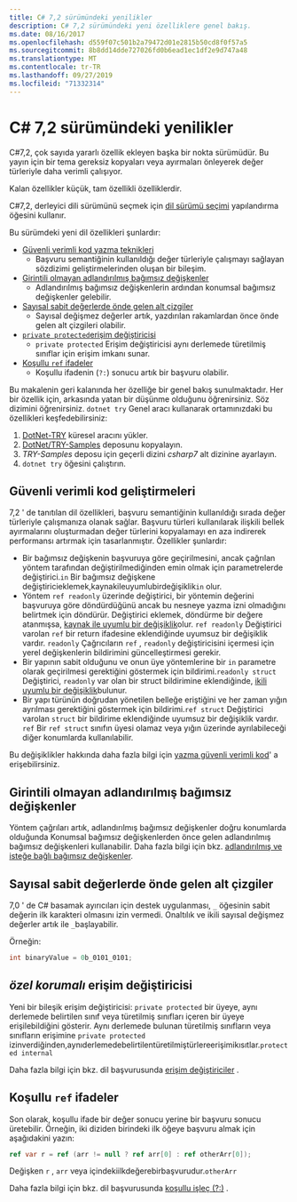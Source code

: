 ```yaml
---
title: C# 7,2 sürümündeki yenilikler
description: C# 7,2 sürümündeki yeni özelliklere genel bakış.
ms.date: 08/16/2017
ms.openlocfilehash: d559f07c501b2a79472d01e2815b50cd8f0f57a5
ms.sourcegitcommit: 8b8dd14dde727026fd0b6ead1ec1df2e9d747a48
ms.translationtype: MT
ms.contentlocale: tr-TR
ms.lasthandoff: 09/27/2019
ms.locfileid: "71332314"
---
```

# <a name="whats-new-in-c-72"></a>C# 7,2 sürümündeki yenilikler

C#7,2, çok sayıda yararlı özellik ekleyen başka bir nokta sürümüdür.
Bu yayın için bir tema gereksiz kopyaları veya ayırmaları önleyerek değer türleriyle daha verimli çalışıyor.

Kalan özellikler küçük, tam özellikli özelliklerdir.

C#7,2, derleyici dili sürümünü seçmek için [dil sürümü seçimi](../language-reference/configure-language-version.md) yapılandırma öğesini kullanır.

Bu sürümdeki yeni dil özellikleri şunlardır:

- [Güvenli verimli kod yazma teknikleri](#safe-efficient-code-enhancements)
  - Başvuru semantiğinin kullanıldığı değer türleriyle çalışmayı sağlayan sözdizimi geliştirmelerinden oluşan bir bileşim.
- [Girintili olmayan adlandırılmış bağımsız değişkenler](#non-trailing-named-arguments)
  - Adlandırılmış bağımsız değişkenlerin ardından konumsal bağımsız değişkenler gelebilir.
- [Sayısal sabit değerlerde önde gelen alt çizgiler](#leading-underscores-in-numeric-literals)
  - Sayısal değişmez değerler artık, yazdırılan rakamlardan önce önde gelen alt çizgileri olabilir.
- [`private protected`erişim değiştiricisi](#private-protected-access-modifier)
  - `private protected` Erişim değiştiricisi aynı derlemede türetilmiş sınıflar için erişim imkanı sunar.
- [Koşullu `ref` ifadeler](#conditional-ref-expressions)
  - Koşullu ifadenin (`?:`) sonucu artık bir başvuru olabilir.

Bu makalenin geri kalanında her özelliğe bir genel bakış sunulmaktadır. Her bir özellik için, arkasında yatan bir düşünme olduğunu öğrenirsiniz. Söz dizimini öğrenirsiniz. `dotnet try` Genel aracı kullanarak ortamınızdaki bu özellikleri keşfedebilirsiniz:

1. [DotNet-TRY](https://github.com/dotnet/try/blob/master/README.md#setup) küresel aracını yükler.
1. [DotNet/TRY-Samples](https://github.com/dotnet/try-samples) deposunu kopyalayın.
1. *TRY-Samples* deposu için geçerli dizini *csharp7* alt dizinine ayarlayın.
1. `dotnet try` öğesini çalıştırın.

## <a name="safe-efficient-code-enhancements"></a>Güvenli verimli kod geliştirmeleri

7,2 ' de tanıtılan dil özellikleri, başvuru semantiğinin kullanıldığı sırada değer türleriyle çalışmanıza olanak sağlar. Başvuru türleri kullanılarak ilişkili bellek ayırmalarını oluşturmadan değer türlerini kopyalamayı en aza indirerek performansı artırmak için tasarlanmıştır. Özellikler şunlardır:

- Bir bağımsız değişkenin başvuruya göre geçirilmesini, ancak çağrılan yöntem tarafından değiştirilmediğinden emin olmak için parametrelerde değiştirici.`in` Bir bağımsız değişkene [](version-update-considerations.md#source-compatible-changes) değiştiricieklemek,kaynakileuyumlubirdeğişiklik`in` olur.
- Yöntem `ref readonly` üzerinde değiştirici, bir yöntemin değerini başvuruya göre döndürdüğünü ancak bu nesneye yazma izni olmadığını belirtmek için döndürür. Değiştirici eklemek, döndürme bir değere atanmışsa, [kaynak ile uyumlu bir değişiklik](version-update-considerations.md#source-compatible-changes)olur. `ref readonly` Değiştirici varolan `ref` bir return ifadesine eklendiğinde uyumsuz bir değişiklik vardır. [](version-update-considerations.md#incompatible-changes) `readonly` Çağrıcıların `ref` , `readonly` değiştiricisini içermesi için yerel değişkenlerin bildirimini güncelleştirmesi gerekir.
- Bir yapının sabit olduğunu ve onun üye yöntemlerine bir `in` parametre olarak geçirilmesi gerektiğini göstermek için bildirimi.`readonly struct` Değiştirici, `readonly` var olan bir struct bildirimine eklendiğinde, [ikili uyumlu bir değişiklik](version-update-considerations.md#binary-compatible-changes)bulunur.
- Bir yapı türünün doğrudan yönetilen belleğe eriştiğini ve her zaman yığın ayrılması gerektiğini göstermek için bildirimi.`ref struct` Değiştirici varolan `struct` bir bildirime eklendiğinde uyumsuz bir değişiklik vardır. [](version-update-considerations.md#incompatible-changes) `ref` Bir `ref struct` sınıfın üyesi olamaz veya yığın üzerinde ayrılabileceği diğer konumlarda kullanılabilir.

Bu değişiklikler hakkında daha fazla bilgi için [yazma güvenli verimli kod](../write-safe-efficient-code.md)' a erişebilirsiniz.

## <a name="non-trailing-named-arguments"></a>Girintili olmayan adlandırılmış bağımsız değişkenler

Yöntem çağrıları artık, adlandırılmış bağımsız değişkenler doğru konumlarda olduğunda Konumsal bağımsız değişkenlerden önce gelen adlandırılmış bağımsız değişkenleri kullanabilir. Daha fazla bilgi için bkz. [adlandırılmış ve isteğe bağlı bağımsız değişkenler](../programming-guide/classes-and-structs/named-and-optional-arguments.md).

## <a name="leading-underscores-in-numeric-literals"></a>Sayısal sabit değerlerde önde gelen alt çizgiler

7,0 ' de C# basamak ayırıcıları için destek uygulanması, `_` öğesinin sabit değerin ilk karakteri olmasını izin vermedi. Onaltılık ve ikili sayısal değişmez değerler artık ile `_`başlayabilir.

Örneğin:

```csharp
int binaryValue = 0b_0101_0101;
```

## <a name="private-protected-access-modifier"></a>*özel korumalı* erişim değiştiricisi

Yeni bir bileşik erişim değiştiricisi: `private protected` bir üyeye, aynı derlemede belirtilen sınıf veya türetilmiş sınıfları içeren bir üyeye erişilebildiğini gösterir. Aynı derlemede bulunan türetilmiş sınıfların veya sınıfların erişimine `private protected` izinverdiğinden,aynıderlemedebelirtilentüretilmiştürlereerişimikısıtlar.`protected internal`

Daha fazla bilgi için bkz. dil başvurusunda [erişim değiştiriciler](../language-reference/keywords/access-modifiers.md) .

## <a name="conditional-ref-expressions"></a>Koşullu `ref` ifadeler

Son olarak, koşullu ifade bir değer sonucu yerine bir başvuru sonucu üretebilir. Örneğin, iki diziden birindeki ilk öğeye başvuru almak için aşağıdakini yazın:

```csharp
ref var r = ref (arr != null ? ref arr[0] : ref otherArr[0]);
```

Değişken `r` , `arr` veya içindekiilkdeğerebirbaşvurudur.`otherArr`

Daha fazla bilgi için bkz. dil başvurusunda [koşullu işleç (?:)](../language-reference/operators/conditional-operator.md) .
